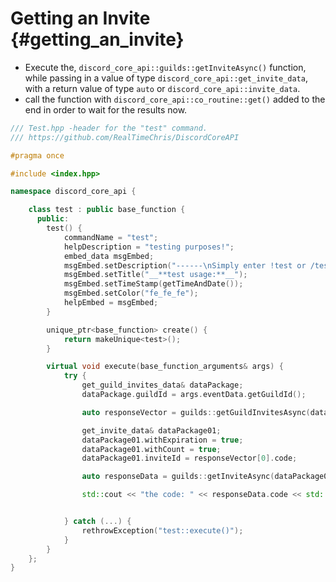 Getting an Invite {#getting_an_invite}
============
- Execute the, `discord_core_api::guilds::getInviteAsync()` function, while passing in a value of type `discord_core_api::get_invite_data`, with a return value of type `auto` or `discord_core_api::invite_data`.
- call the function with `discord_core_api::co_routine::get()` added to the end in order to wait for the results now.

```cpp
/// Test.hpp -header for the "test" command.
/// https://github.com/RealTimeChris/DiscordCoreAPI

#pragma once

#include <index.hpp>

namespace discord_core_api {

	class test : public base_function {
	  public:
		test() {
			commandName = "test";
			helpDescription = "testing purposes!";
			embed_data msgEmbed;
			msgEmbed.setDescription("------\nSimply enter !test or /test!\n------");
			msgEmbed.setTitle("__**test usage:**__");
			msgEmbed.setTimeStamp(getTimeAndDate());
			msgEmbed.setColor("fe_fe_fe");
			helpEmbed = msgEmbed;
		}

		unique_ptr<base_function> create() {
			return makeUnique<test>();
		}

		virtual void execute(base_function_arguments& args) {
			try {
				get_guild_invites_data& dataPackage;
				dataPackage.guildId = args.eventData.getGuildId();

				auto responseVector = guilds::getGuildInvitesAsync(dataPackage).get();

				get_invite_data& dataPackage01;
				dataPackage01.withExpiration = true;
				dataPackage01.withCount = true;
				dataPackage01.inviteId = responseVector[0].code;

				auto responseData = guilds::getInviteAsync(dataPackage01).get();

				std::cout << "the code: " << responseData.code << std::endl;


			} catch (...) {
				rethrowException("test::execute()");
			}
		}
	};
}
```
